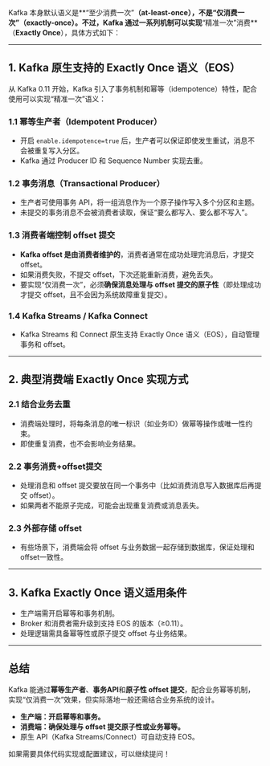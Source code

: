 Kafka 本身默认语义是**“至少消费一次”**（at-least-once），不是“仅消费一次”（exactly-once）。不过，Kafka 通过一系列机制可以实现**“精准一次”消费**（**Exactly Once**），具体方式如下：

---

## 1. Kafka 原生支持的 Exactly Once 语义（EOS）

从 Kafka 0.11 开始，Kafka 引入了事务机制和幂等（idempotence）特性，配合使用可以实现“精准一次”语义：

### 1.1 幂等生产者（Idempotent Producer）
- 开启 `enable.idempotence=true` 后，生产者可以保证即使发生重试，消息不会被重复写入分区。
- Kafka 通过 Producer ID 和 Sequence Number 实现去重。

### 1.2 事务消息（Transactional Producer）
- 生产者可使用事务 API，将一组消息作为一个原子操作写入多个分区和主题。
- 未提交的事务消息不会被消费者读取，保证“要么都写入、要么都不写入”。

### 1.3 消费者端控制 offset 提交
- **Kafka offset 是由消费者维护的**，消费者通常在成功处理完消息后，才提交 offset。
- 如果消费失败，不提交 offset，下次还能重新消费，避免丢失。
- 要实现“仅消费一次”，必须**确保消息处理与 offset 提交的原子性**（即处理成功才提交 offset，且不会因为系统故障重复提交）。

### 1.4 Kafka Streams / Kafka Connect
- Kafka Streams 和 Connect 原生支持 Exactly Once 语义（EOS），自动管理事务和 offset。

---

## 2. 典型消费端 Exactly Once 实现方式

### 2.1 结合业务去重
- 消费端处理时，将每条消息的唯一标识（如业务ID）做幂等操作或唯一性约束。
- 即使重复消费，也不会影响业务结果。

### 2.2 事务消费+offset提交
- 处理消息和 offset 提交要放在同一个事务中（比如消费消息写入数据库后再提交 offset）。
- 如果两者不能原子完成，可能会出现重复消费或消息丢失。

### 2.3 外部存储 offset
- 有些场景下，消费端会将 offset 与业务数据一起存储到数据库，保证处理和 offset一致性。

---

## 3. Kafka Exactly Once 语义适用条件

- 生产端需开启幂等和事务机制。
- Broker 和消费者需升级到支持 EOS 的版本（≥0.11）。
- 处理逻辑需具备幂等性或原子提交 offset 与业务结果。

---

## 总结

Kafka 能通过**幂等生产者**、**事务API**和**原子性 offset 提交**，配合业务幂等机制，实现“仅消费一次”效果，但实际落地一般还需结合业务系统的设计。  
- **生产端：开启幂等和事务。**
- **消费端：确保处理与 offset 提交原子性或业务幂等。**
- 原生 API（Kafka Streams/Connect）可自动支持 EOS。

如果需要具体代码实现或配置建议，可以继续提问！